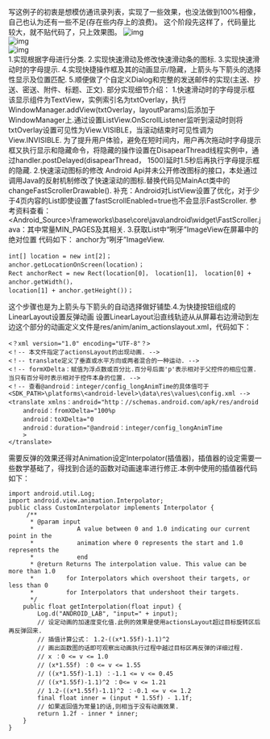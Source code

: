 写这例子的初衷是想模仿通讯录列表，实现了一些效果，也没法做到100%相像，自己也认为还有一些不足(存在些内存上的浪费)。
这个阶段先这样了，代码量比较大，就不贴代码了，只上效果图。
![img](P)  
![img](P)  
![img](P)  
1.实现根据字母进行分类.
2.实现快速滑动及修改快速滑动条的图标.
3.实现快速滑动时的字母提示.
4.实现快捷操作框及其的动画显示/隐藏，上箭头与下箭头的选择性显示及位置匹配.
5.顺便做了个自定义Dialog和完整的发送邮件的实现(主送、抄送、密送、附件、标题、正文).
部分实现细节介绍：
1.快速滑动时的字母提示框
该显示组件为TextView，实例索引名为txtOverlay，执行WindowManager.addView(txtOverlay，layoutParams)后添加于WindowManager上.通过设置ListView.OnScrollListener监听到滚动时则将txtOverlay设置可见性为View.VISIBLE，当滚动结束时可见性调为View.INVISIBLE.
为了提升用户体验，避免在短时间内，用户再次拖动时字母提示框又执行显示和隐藏命令，将隐藏的操作设置在DisapearThread线程实例中，通过handler.postDelayed(disapearThread， 1500)延时1.5秒后再执行字母提示框的隐藏.
2.快速滚动图标的修改
Android Api并未公开修改图标的接口，本处通过调用Java的反射机制修改了快速滚动的图标.替换代码见MainAct类中的changeFastScrollerDrawable().
补充：Android对ListView设置了优化，对于少于4页内容的List即使设置了fastScrollEnabled=true也不会显示FastScroller.
参考资料查看：<Android_Source>\frameworks\base\core\java\android\widget\FastScroller.java：其中常量MIN_PAGES及其相关.
3.获取List中“咧牙”ImageView在屏幕中的绝对位置
代码如下：
anchor为“咧牙”ImageView.
```  
int[] location = new int[2]；
anchor.getLocationOnScreen(location)；
Rect anchorRect = new Rect(location[0]， location[1]， location[0] + anchor.getWidth()，
location[1] + anchor.getHeight())；
```
这个步骤也是为上箭头与下箭头的自动选择做好铺垫.4.为快捷按钮组成的LinearLayout设置反弹动画      设置LinearLayout沿直线轨迹从从屏幕右边滑动到左边这个部分的动画定义文件是res/anim/anim_actionslayout.xml，代码如下：
```  
<？xml version="1.0" encoding="UTF-8"？>
<！-- 本文件指定了actionsLayout的出现动画. -->
<！-- translate定义了垂直或水平方向或两者混合的一种运动. -->
<！-- formXDelta：赋值为浮点数或百分比.百分号后面'p'表示相对于父控件的相应位置.当只有百分号时表示相对于控件本身的位置. -->
<！-- 查看@android：integer/config_longAnimTime的具体值可于<SDK_PATH>\platforms\<android-level>\data\res\values\config.xml -->
<translate xmlns：android="http：//schemas.android.com/apk/res/android
	android：fromXDelta="100%p
	android：toXDelta="0
	android：duration="@android：integer/config_longAnimTime
	>
</translate>
```
需要反弹的效果还得对Animation设定Interpolator(插值器)，插值器的设定需要一些数学基础了，得找到合适的函数对动画速率进行修正.本例中使用的插值器代码如下：
```  
import android.util.Log;
import android.view.animation.Interpolator;
public class CustomInterpolator implements Interpolator {
	 /**
	  * @param input
	  *            A value between 0 and 1.0 indicating our current point in the
	  *            animation where 0 represents the start and 1.0 represents the
	  *            end
	  * @return Returns The interpolation value. This value can be more than 1.0
	  *         for Interpolators which overshoot their targets, or less than 0
	  *         for Interpolators that undershoot their targets.
	  */
	public float getInterpolation(float input) {
		Log.d("ANDROID_LAB", "input=" + input);
		// 设定动画的加速度变化值.此例的效果是使用actionsLayout超过目标旋转区后再反弹回来.
		// 插值计算公式： 1.2-((x*1.55f)-1.1)^2
		// 画出函数图的话即可观察出动画执行过程中越过目标区再反弹的详细过程.
		// x ：0 <= v <= 1.0
		// (x*1.55f) ：0 <= v <= 1.55
		// ((x*1.55f)-1.1) ：-1.1 <= v <= 0.45
		// ((x*1.55f)-1.1)^2 ：0<= v <= 1.21
		// 1.2-((x*1.55f)-1.1)^2 ：-0.1 <= v <= 1.2
		final float inner = (input * 1.55f) - 1.1f;
		// 如果返回值为常量1的话,则相当于没有动画效果.
		return 1.2f - inner * inner;
	}
}
```